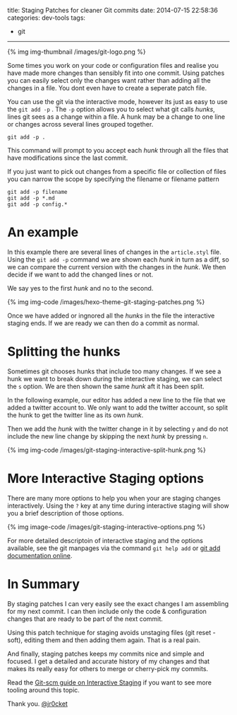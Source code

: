 title: Staging Patches for cleaner Git commits
date: 2014-07-15 22:58:36
categories: dev-tools
tags:
- git
---

{% img img-thumbnail /images/git-logo.png %}

Some times you work on your code or configuration files and realise you have made more changes than sensibly fit into one commit.  Using patches you can easily select only the changes want rather than adding all the changes in a file.  You dont even have to create a seperate patch file.

<!-- more -->

You can use the git via the interactive mode, however its just as easy to use the `git add -p` .  The `-p` option allows you to select what git calls _hunks_, lines git sees as a change within a file.  A hunk may be a change to one line or changes across several lines grouped together. 

    git add -p .

This command will prompt to you accept each _hunk_ through all the files that have modifications since the last commit.

If you just want to pick out changes from a specific file or collection of files you can narrow the scope by specifying the filename or filename pattern

    git add -p filename
    git add -p *.md 
    git add -p config.*

# An example

In this example there are several lines of changes in the `article.styl` file.  Using the `git add -p` command we are shown each _hunk_ in turn as a diff, so we can compare the current version with the changes in the _hunk_.  We then decide if we want to add the changed lines or not.  

We say yes to the first _hunk_ and no to the second.

{% img img-code /images/hexo-theme-git-staging-patches.png %}

Once we have added or ingnored all the _hunks_ in the file the interactive staging ends.  If we are ready we can then do a commit as normal.

# Splitting the hunks

Sometimes git chooses hunks that include too many changes.  If we see a hunk we want to break down during the interactive staging, we can select the `s` option.  We are then shown the same _hunk_ aft it has been split.

In the following example, our editor has added a new line to the file that we added a twitter account to.  We only want to add the twitter account, so split the hunk to get the twitter line as its own _hunk_.

Then we add the _hunk_ with the twitter change in it by selecting `y` and do not include the new line change by skipping the next _hunk_ by pressing `n`.

{% img img-code /images/git-staging-interactive-split-hunk.png %}

# More Interactive Staging options

There are many more options to help you when your are staging changes interactively.  Using the `?` key at any time during interactive staging will show you a brief description of those options.

{% img image-code /images/git-staging-interactive-options.png %}

For more detailed descriptoin of interactive staging and the options available, see the git manpages via the command `git help add` or [git add documentation online](http://git-scm.com/docs/git-add).

# In Summary

By staging patches I can very easily see the exact changes I am assembling for my next commit.  I can then include only the code & configuration changes that are ready to be part of the next commit.

Using this patch technique for staging avoids unstaging files (git reset -soft), editing them and then adding them again.  That is a real pain.

And finally, staging patches keeps my commits nice and simple and focused.  I get a detailed and accurate history of my changes and that makes its really easy for others to merge or cherry-pick my commits.

Read the [Git-scm guide on Interactive Staging](http://git-scm.com/book/en/Git-Tools-Interactive-Staging) if you want to see more tooling around this topic.

Thank you.
[@jr0cket](https://twitter.com/jr0cket)
